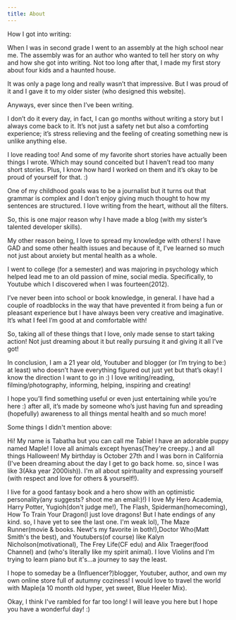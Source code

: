 ```yaml
---
title: About
---
```

 How I got into writing: 

When I was in second grade I went to an assembly at the high school near me. The assembly was for an author who wanted to tell her story on why and how she got into writing. Not too long after that, I made my first story about four kids and a haunted house. 

It was only a page long and really wasn’t that impressive. But I was proud of it and I gave it to my older sister (who designed this website). 

Anyways, ever since then I’ve been writing. 

I don’t do it every day, in fact, I can go months without writing a story but I always come back to it. It’s not just a safety net but also a comforting experience; it’s stress relieving and the feeling of creating something new is unlike anything else. 

I love reading too! And some of my favorite short stories have actually been things I wrote. Which may sound conceited but I haven’t read too many short stories. Plus, I know how hard I worked on them and it’s okay to be proud of yourself for that. :)

One of my childhood goals was to be a journalist but it turns out that grammar is complex and I don’t enjoy giving much thought to how my sentences are structured. I love writing from the heart, without all the filters.

So, this is one major reason why I have made a blog (with my sister’s talented developer skills). 

My other reason being, I love to spread my knowledge with others! I have GAD and some other health issues and because of it, I’ve learned so much not just about anxiety but mental health as a whole. 

I went to college (for a semester) and was majoring in psychology which helped lead me to an old passion of mine, social media. Specifically, to Youtube which I discovered when I was fourteen(2012). 

 I’ve never been into school or book knowledge, in general. I have had a couple of roadblocks in the way that have prevented it from being a fun or pleasant experience but I have always been very creative and imaginative. It’s what I feel I’m good at and comfortable with!

So, taking all of these things that I love, only made sense to start taking action! Not just dreaming about it but really pursuing it and giving it all I’ve got!

In conclusion, I am a  21 year old, Youtuber and blogger (or I’m trying to be:) at least) who doesn’t have everything figured out just yet but that’s okay! I know the direction I want to go in :) I love writing/reading, filming/photography, informing, helping, inspiring and creating!

 I hope you’ll find something useful or even just entertaining while you’re here :) after all, it’s made by someone who’s just having fun and spreading (hopefully) awareness to all things mental health and so much more! 

Some things I didn't mention above:

Hi! My name is Tabatha but you can call me Tabie! I have an adorable puppy named Maple! I love all animals except hyenas(They're creepy..) and all things Halloween! My birthday is October 27th and I was born in California (I've been dreaming about the day I get to go back home. so, since I was like 3(Aka year 2000ish)). I'm all about spirituality and expressing yourself (with respect and love for others & yourself!). 

I live for a good fantasy book and a hero show with an optimistic personality(any suggests? shoot me an email:)!)  I love My Hero Academia, Harry Potter, Yugioh(don't judge me!), The Flash, Spiderman(homecoming), How To Train Your Dragon(I just love dragons! But I hate endings of any kind. so, I have yet to see the last one. I'm weak lol), The Maze Runner(movie & books. Newt's my favorite in both!),Doctor Who(Matt Smith's the best), and Youtubers(of course) like Kalyn Nicholson(motivational), The Frey Life(CF edu) and Alix Traeger(food Channel) and (who's literally like my spirit animal). I love Violins and I'm trying to learn piano but it's...a journey to say the least.

I hope to someday be a (Influencer?)blogger, Youtuber, author, and own my own online store full of autumny coziness! I would love to travel the world with Maple(a 10 month old hyper, yet sweet, Blue Heeler Mix). 

Okay, I think I've rambled for far too long! I will leave you here but I hope you have a wonderful day! :)
